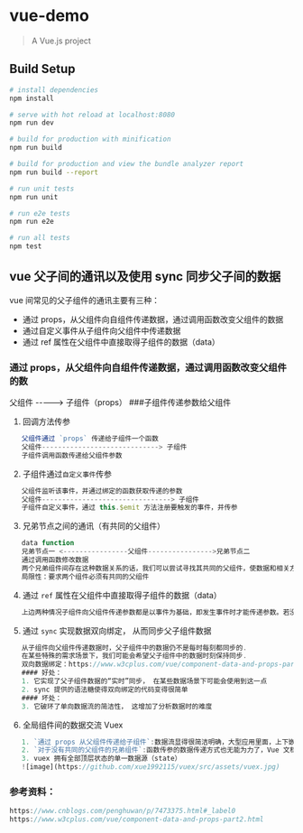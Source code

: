 # vue-demo

> A Vue.js project

## Build Setup

```bash
# install dependencies
npm install

# serve with hot reload at localhost:8080
npm run dev

# build for production with minification
npm run build

# build for production and view the bundle analyzer report
npm run build --report

# run unit tests
npm run unit

# run e2e tests
npm run e2e

# run all tests
npm test
```

## vue 父子间的通讯以及使用 sync 同步父子间的数据

vue 间常见的父子组件的通讯主要有三种：

- 通过 props，从父组件向自组件传递数据，通过调用函数改变父组件的数据
- 通过自定义事件从子组件向父组件中传递数据
- 通过 ref 属性在父组件中直接取得子组件的数据（data）

### 通过 props，从父组件向自组件传递数据，通过调用函数改变父组件的数

父组件 -----> 子组件（props） ###子组件传递参数给父组件

1. 回调方法传参

```js
   父组件通过 `props` 传递给子组件一个函数
   父组件-----------------------------> 子组件
   子组件调用函数传递给父组件参数
```

2. 子组件通过`自定义事件`传参

```js
   父组件监听该事件，并通过绑定的函数获取传递的参数
   父组件--------------------------------> 子组件
   子组件自定义事件，通过 this.$emit 方法注册要触发的事件，并传参
```

3. 兄弟节点之间的通讯（有共同的父组件）

```js
   data function
   兄弟节点一 <----------------父组件---------------->兄弟节点二
   通过调用函数修改数据
   两个兄弟组件间存在这种数据关系的话，我们可以尝试寻找其共同的父组件，使数据和相关方法“提升”到父组件内部，并向下传给两个子组件
   局限性：要求两个组件必须有共同的父组件
```

4. 通过 `ref` 属性在父组件中直接取得子组件的数据（data）

```js
   上边两种情况子组件向父组件传递参数都是以事件为基础，即发生事件时才能传递参数。若没有事件时，如何直接获取子组件的参数呢，这就需要通过 ref 直接获取
```

5. 通过 `sync` 实现数据双向绑定， 从而同步父子组件数据

```js
   从子组件向父组件传递数据时，父子组件中的数据仍不是每时每刻都同步的.
   在某些特殊的需求场景下，我们可能会希望父子组件中的数据时刻保持同步.
   双向数据绑定：https://www.w3cplus.com/vue/component-data-and-props-part2.html
   #### 好处：
   1. 它实现了父子组件数据的“实时”同步， 在某些数据场景下可能会使用到这一点
   2. sync 提供的语法糖使得双向绑定的代码变得很简单
   #### 坏处：
   3. 它破环了单向数据流的简洁性， 这增加了分析数据时的难度
```

6. 全局组件间的数据交流 Vuex

```js
   1. `通过 props 从父组件传递给子组件`:数据流显得很简洁明确，大型应用里面，上下嵌套许多个组件的时，就会导致代码非常地繁琐，并难以维护
   2. `对于没有共同的父组件的兄弟组件`:函数传参的数据传递方式也无能为力了，Vue 文档里介绍到，可以通过以$emit 和$on 函数为基础的“事件总线”沟通数据，但它无法应对更加大型的应用
   3. vuex 拥有全部顶层状态的单一数据源（state）
   ![image](https://github.com/xue1992115/vuex/src/assets/vuex.jpg)
```

### 参考资料：

```js
https://www.cnblogs.com/penghuwan/p/7473375.html#_label0
https://www.w3cplus.com/vue/component-data-and-props-part2.html
```
